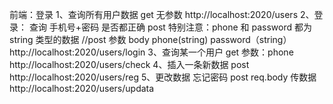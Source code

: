 前端：登录
1、查询所有用户数据 get 无参数
http://localhost:2020/users
2、登录： 查询 手机号+密码 是否都正确 post 特别注意：phone 和 password 都为 string 类型的数据
//post 参数 body phone(string) password（string）
http://localhost:2020/users/login
3、查询某一个用户 get 参数：phone
http://localhost:2020/users/check
4、插入一条新数据 post
http://localhost:2020/users/reg
5、更改数据 忘记密码 post req.body 传数据
http://localhost:2020/users/updata
